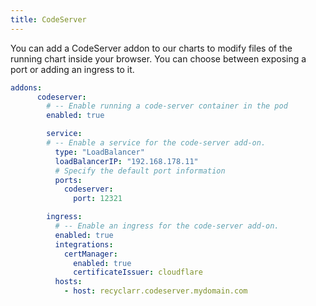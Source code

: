 ```yaml
---
title: CodeServer
---
```


You can add a CodeServer addon to our charts to modify files of the running chart inside your browser. You can choose between exposing a port or adding an ingress to it.

```yaml
addons:
      codeserver:
        # -- Enable running a code-server container in the pod
        enabled: true

        service:
        # -- Enable a service for the code-server add-on.
          type: "LoadBalancer"
          loadBalancerIP: "192.168.178.11"
          # Specify the default port information
          ports:
            codeserver:
              port: 12321

        ingress:
          # -- Enable an ingress for the code-server add-on.
          enabled: true
          integrations:
            certManager:
              enabled: true
              certificateIssuer: cloudflare
          hosts:
            - host: recyclarr.codeserver.mydomain.com
```
